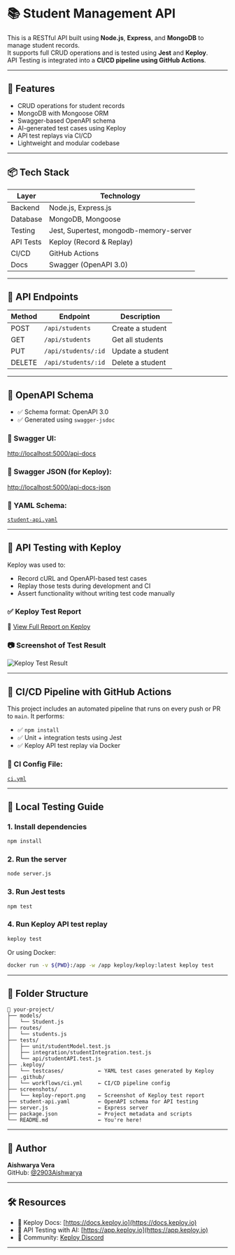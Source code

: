
# 📚 Student Management API

This is a RESTful API built using **Node.js**, **Express**, and **MongoDB** to manage student records.  
It supports full CRUD operations and is tested using **Jest** and **Keploy**.  
API Testing is integrated into a **CI/CD pipeline using GitHub Actions**.

---

## 🚀 Features

- CRUD operations for student records
- MongoDB with Mongoose ORM
- Swagger-based OpenAPI schema
- AI-generated test cases using Keploy
- API test replays via CI/CD
- Lightweight and modular codebase

---

## 📦 Tech Stack

| Layer     | Technology                         |
|-----------|------------------------------------|
| Backend   | Node.js, Express.js                |
| Database  | MongoDB, Mongoose                  |
| Testing   | Jest, Supertest, mongodb-memory-server |
| API Tests | Keploy (Record & Replay)           |
| CI/CD     | GitHub Actions                     |
| Docs      | Swagger (OpenAPI 3.0)              |

---

## 🔌 API Endpoints

| Method | Endpoint               | Description             |
|--------|------------------------|-------------------------|
| POST   | `/api/students`        | Create a student        |
| GET    | `/api/students`        | Get all students        |
| PUT    | `/api/students/:id`    | Update a student        |
| DELETE | `/api/students/:id`    | Delete a student        |

---

## 📄 OpenAPI Schema

- ✅ Schema format: OpenAPI 3.0  
- ✅ Generated using `swagger-jsdoc`

### 🔗 Swagger UI:
[http://localhost:5000/api-docs](http://localhost:5000/api-docs)

### 🔗 Swagger JSON (for Keploy):
[http://localhost:5000/api-docs-json](http://localhost:5000/api-docs-json)

### 📄 YAML Schema:
[`student-api.yaml`](./student-api.yaml)

---

## 🧪 API Testing with Keploy

Keploy was used to:
- Record cURL and OpenAPI-based test cases
- Replay those tests during development and CI
- Assert functionality without writing test code manually

### ✅ Keploy Test Report

🔗 [View Full Report on Keploy](https://app.keploy.io/api-testing/tr/dcc4e352-6b38-47fd-846a-cb191706686f?suiteId=88b4a484-0ff6-411d-a886-9e1083b3e650)

### 📷 Screenshot of Test Result

![Keploy Test Result](./screenshots/keploy-report.png)

---

## 🔁 CI/CD Pipeline with GitHub Actions

This project includes an automated pipeline that runs on every push or PR to `main`. It performs:

- ✅ `npm install`
- ✅ Unit + integration tests using Jest
- ✅ Keploy API test replay via Docker

### 🔧 CI Config File:
[`ci.yml`](.github/workflows/ci.yml)

---

## 🧪 Local Testing Guide

### 1. Install dependencies
```bash
npm install
```

### 2. Run the server
```bash
node server.js
```

### 3. Run Jest tests
```bash
npm test
```

### 4. Run Keploy API test replay
```bash
keploy test
```

Or using Docker:
```bash
docker run -v ${PWD}:/app -w /app keploy/keploy:latest keploy test
```

---

## 📁 Folder Structure

```
📁 your-project/
├── models/
│   └── Student.js
├── routes/
│   └── students.js
├── tests/
│   ├── unit/studentModel.test.js
│   ├── integration/studentIntegration.test.js
│   └── api/studentAPI.test.js
├── .keploy/
│   └── testcases/           ← YAML test cases generated by Keploy
├── .github/
│   └── workflows/ci.yml     ← CI/CD pipeline config
├── screenshots/
│   └── keploy-report.png    ← Screenshot of Keploy test report
├── student-api.yaml         ← OpenAPI schema for API testing
├── server.js                ← Express server
├── package.json             ← Project metadata and scripts
└── README.md                ← You're here!
```

---

## 👤 Author

**Aishwarya Vera**  
GitHub: [@2903Aishwarya](https://github.com/2903Aishwarya)

---

## 🛠 Resources

- 📘 Keploy Docs: [https://docs.keploy.io](https://docs.keploy.io)
- 🤖 API Testing with AI: [https://app.keploy.io](https://app.keploy.io)
- 💬 Community: [Keploy Discord](https://discord.gg/keploy)

---
